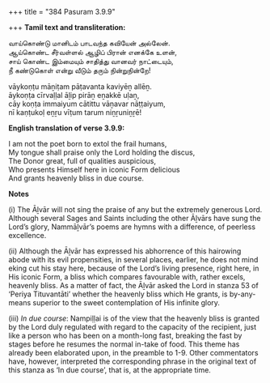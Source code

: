 +++
title = "384 Pasuram 3.9.9"

+++
**Tamil text and transliteration:**

வாய்கொண்டு மானிடம் பாடவந்த கவியேன் அல்லேன்.  
ஆய்கொண்ட சீர்வள்ளல் ஆழிப் பிரான் எனக்கே உளன்,  
சாய் கொண்ட இம்மையும் சாதித்து வானவர் நாட்டையும்,  
நீ கண்டுகொள் என்று வீடும் தரும் நின்றுநின்றே!

vāykoṇṭu māṉiṭam pāṭavanta kaviyēṉ allēṉ.  
āykoṇṭa cīrvaḷḷal āḻip pirāṉ eṉakkē uḷaṉ,  
cāy koṇṭa immaiyum cātittu vāṉavar nāṭṭaiyum,  
nī kaṇṭukoḷ eṉṟu vīṭum tarum niṉṟuniṉṟē!

**English translation of verse 3.9.9:**

I am not the poet born to extol the frail humans,  
My tongue shall praise only the Lord holding the discus,  
The Donor great, full of qualities auspicious,  
Who presents Himself here in iconic Form delicious  
And grants heavenly bliss in due course.

**Notes**

\(i\) The Āḻvār will not sing the praise of any but the extremely generous Lord. Although several Sages and Saints including the other Āḻvārs have sung the Lord’s glory, Nammāḻvār’s poems are hymns with a difference, of peerless excellence.

\(ii\) Although the Āḻvār has expressed his abhorrence of this hairowing abode with its evil propensities, in several places, earlier, he does not mind eking cut his stay here, because of the Lord’s living presence, right here, in His iconic Form, a bliss which compares favourable with, rather excels, heavenly bliss. As a matter of fact, the Āḻvār asked the Lord in stanza 53 of ‘Periya Tituvantāti’ whether the heavenly bliss which He grants, is by-any-means superior to the sweet contemplation of His infinite glory.

\(iii\) *In due course*: Nampiḷḷai is of the view that the heavenly bliss is granted by the Lord duly regulated with regard to the capacity of the recipient, just like a person who has been on a month-long fast, breaking the fast by stages before he resumes the normal in-take of food. This theme has already been elaborated upon, in the preamble to 1-9. Other commentators have, however, interpreted the corresponding phrase in the original text of this stanza as ‘In due course’, that is, at the appropriate time.


